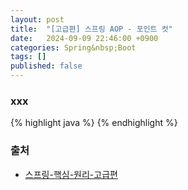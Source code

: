 ```yaml
---
layout: post
title:  "[고급편] 스프링 AOP - 포인트 컷"
date:   2024-09-09 22:46:00 +0900
categories: Spring&nbsp;Boot
tags: []
published: false
---
```


### xxx

{% highlight java %}
{% endhighlight %}

### 출처

- [스프링-핵심-원리-고급편](https://www.inflearn.com/course/%EC%8A%A4%ED%94%84%EB%A7%81-%ED%95%B5%EC%8B%AC-%EC%9B%90%EB%A6%AC-%EA%B3%A0%EA%B8%89%ED%8E%B8)